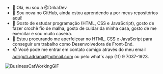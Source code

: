 - 👋 Olá, eu sou a @DrikaDev
- 👀 Sou nova no GitHub, ainda estou aprendendo a por meus repositórios aqui!
- 🌱 Gosto de estudar programação (HTML, CSS e JavaScript), gosto de fazer crochê fio de malha, gosto de cuidar da minha casa, gosto de me exercitar e sou muito caseira.
- 💞️ Estou procurando me aperfeiçoar no HTML, CSS e JavaScript para conseguir um trabalho como Desenvolvedora de Front-End.
- 📫 Você pode me entrar em contato comigo através do meu email adriguti.adriana@hotmail.com ou pelo what´s app (11) 9 7037-1923.

![BusinessCatWorkingGIF](https://user-images.githubusercontent.com/102387476/160282994-b9845b01-8ad0-4354-b645-f519a22e2e3b.gif)


<!---
DrikaDev/DrikaDev is a ✨ special ✨ repository because its `README.md` (this file) appears on your GitHub profile.
You can click the Preview link to take a look at your changes.

--->
